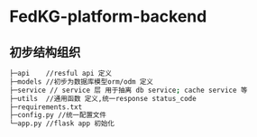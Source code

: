 # FedKG-platform-backend

## 初步结构组织

```bash
├─api    //resful api 定义
├─models //初步为数据库模型orm/odm 定义
├─service // service 层 用于抽离 db service; cache service 等
├─utils  //通用函数 定义,统一response status_code
├─requirements.txt
├─config.py //统一配置文件
└─app.py //flask app 初始化

```

